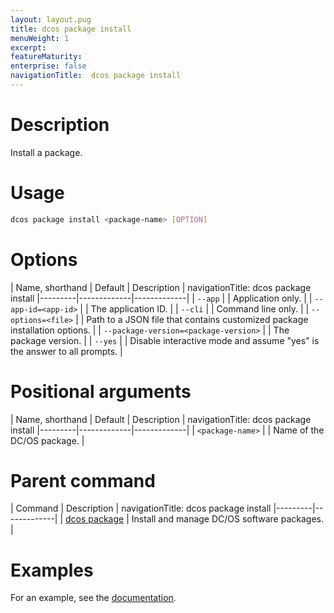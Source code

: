 ```yaml
---
layout: layout.pug
title: dcos package install
menuWeight: 1
excerpt:
featureMaturity:
enterprise: false
navigationTitle:  dcos package install
---
```


<!-- This source repo for this topic is https://github.com/dcos/dcos-docs -->


# Description
Install a package.

# Usage

```bash
dcos package install <package-name> [OPTION]
```

# Options

| Name, shorthand | Default | Description |
navigationTitle:  dcos package install
|---------|-------------|-------------|
| `--app`   |             |  Application only. |
| `--app-id=<app-id>`   |             |  The application ID. |
| `--cli`   |             |  Command line only. |
| `--options=<file>`   |             | Path to a JSON file that contains customized package installation options. |
| `--package-version=<package-version>`   |             | The package version. |
| `--yes`   |             | Disable interactive mode and assume "yes" is the answer to all prompts. |

# Positional arguments

| Name, shorthand | Default | Description |
navigationTitle:  dcos package install
|---------|-------------|-------------|
| `<package-name>`   |             |  Name of the DC/OS package. |
        
# Parent command

| Command | Description |
navigationTitle:  dcos package install
|---------|-------------|
| [dcos package](/docs/1.9/cli/command-reference/dcos-package/)   | Install and manage DC/OS software packages. |

# Examples

For an example, see the [documentation](/docs/1.9/deploying-services/config-universe-service/).
